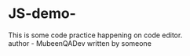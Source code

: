 # JS-demo-
This is some code practice happening on code editor.
<br>
author - MubeenQADev 
written by someone
